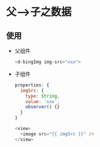 # 父-->子之数据

## 使用

  - 父组件

    ```javascript
    <d-bingImg img-src="xxx">
    ```

  - 子组件

    ```javascript
    properties: {
      imgSrc: {
        type: String,
        value: 'xxx',
        observer() {}
      }
    }
    ```

    ```javascript
    <view>
      <image src="{{ imgSrc }}" />
    </view>
    ```
